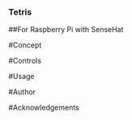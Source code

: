 ### Tetris
##For Raspberry Pi with SenseHat

#Concept

#Controls

#Usage

#Author

#Acknowledgements
